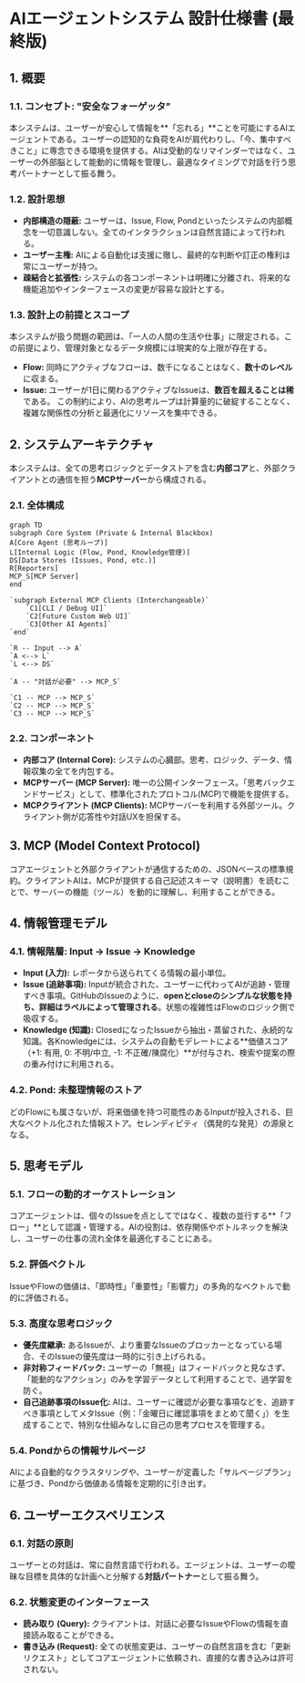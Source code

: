 # **AIエージェントシステム 設計仕様書 (最終版)**

## **1\. 概要**

### **1.1. コンセプト: "安全なフォーゲッタ"**

本システムは、ユーザーが安心して情報を\*\*「忘れる」\*\*ことを可能にするAIエージェントである。ユーザーの認知的な負荷をAIが肩代わりし、「今、集中すべきこと」に専念できる環境を提供する。AIは受動的なリマインダーではなく、ユーザーの外部脳として能動的に情報を管理し、最適なタイミングで対話を行う思考パートナーとして振る舞う。

### **1.2. 設計思想**

- **内部構造の隠蔽:** ユーザーは、Issue, Flow, Pondといったシステムの内部概念を一切意識しない。全てのインタラクションは自然言語によって行われる。
- **ユーザー主権:** AIによる自動化は支援に徹し、最終的な判断や訂正の権利は常にユーザーが持つ。
- **疎結合と拡張性:** システムの各コンポーネントは明確に分離され、将来的な機能追加やインターフェースの変更が容易な設計とする。

### **1.3. 設計上の前提とスコープ**

本システムが扱う問題の範囲は、「一人の人間の生活や仕事」に限定される。この前提により、管理対象となるデータ規模には現実的な上限が存在する。

- **Flow:** 同時にアクティブなフローは、数千になることはなく、**数十のレベル**に収まる。
- **Issue:** ユーザーが1日に関わるアクティブなIssueは、**数百を超えることは稀**である。 この制約により、AIの思考ループは計算量的に破綻することなく、複雑な関係性の分析と最適化にリソースを集中できる。

## **2\. システムアーキテクチャ**

本システムは、全ての思考ロジックとデータストアを含む**内部コア**と、外部クライアントとの通信を担う**MCPサーバー**から構成される。

### **2.1. 全体構成**

`graph TD`  
 `subgraph Core System (Private & Internal Blackbox)`  
 `A[Core Agent (思考ループ)]`  
 `L[Internal Logic (Flow, Pond, Knowledge管理)]`  
 `DS[Data Stores (Issues, Pond, etc.)]`  
 `R[Reporters]`  
 `MCP_S[MCP Server]`  
 `end`

    `subgraph External MCP Clients (Interchangeable)`
        `C1[CLI / Debug UI]`
        `C2[Future Custom Web UI]`
        `C3[Other AI Agents]`
    `end`

    `R -- Input --> A`
    `A <--> L`
    `L <--> DS`

    `A -- "対話が必要" --> MCP_S`

    `C1 -- MCP --> MCP_S`
    `C2 -- MCP --> MCP_S`
    `C3 -- MCP --> MCP_S`

### **2.2. コンポーネント**

- **内部コア (Internal Core):** システムの心臓部。思考、ロジック、データ、情報収集の全てを内包する。
- **MCPサーバー (MCP Server):** 唯一の公開インターフェース。「思考バックエンドサービス」として、標準化されたプロトコル(MCP)で機能を提供する。
- **MCPクライアント (MCP Clients):** MCPサーバーを利用する外部ツール。クライアント側が応答性や対話UXを担保する。

## **3\. MCP (Model Context Protocol)**

コアエージェントと外部クライアントが通信するための、JSONベースの標準規約。クライアントAIは、MCPが提供する自己記述スキーマ（説明書）を読むことで、サーバーの機能（ツール）を動的に理解し、利用することができる。

## **4\. 情報管理モデル**

### **4.1. 情報階層: Input → Issue → Knowledge**

- **Input (入力):** レポータから送られてくる情報の最小単位。
- **Issue (追跡事項):** Inputが統合された、ユーザーに代わってAIが追跡・管理すべき事項。GitHubのIssueのように、**openとcloseのシンプルな状態を持ち、詳細はラベルによって管理される**。状態の複雑性はFlowのロジック側で吸収する。
- **Knowledge (知識):** ClosedになったIssueから抽出・蒸留された、永続的な知識。各Knowledgeには、システムの自動モデレートによる\*\*価値スコア（+1: 有用, 0: 不明/中立, \-1: 不正確/陳腐化）\*\*が付与され、検索や提案の際の重み付けに利用される。

### **4.2. Pond: 未整理情報のストア**

どのFlowにも属さないが、将来価値を持つ可能性のあるInputが投入される、巨大なベクトル化された情報ストア。セレンディピティ（偶発的な発見）の源泉となる。

## **5\. 思考モデル**

### **5.1. フローの動的オーケストレーション**

コアエージェントは、個々のIssueを点としてではなく、複数の並行する\*\*「フロー」\*\*として認識・管理する。AIの役割は、依存関係やボトルネックを解決し、ユーザーの仕事の流れ全体を最適化することにある。

### **5.2. 評価ベクトル**

IssueやFlowの価値は、「即時性」「重要性」「影響力」の多角的なベクトルで動的に評価される。

### **5.3. 高度な思考ロジック**

- **優先度継承:** あるIssueが、より重要なIssueのブロッカーとなっている場合、そのIssueの優先度は一時的に引き上げられる。
- **非対称フィードバック:** ユーザーの「無視」はフィードバックと見なさず、「能動的なアクション」のみを学習データとして利用することで、過学習を防ぐ。
- **自己追跡事項のIssue化:** AIは、ユーザーに確認が必要な事項などを、追跡すべき事項としてメタIssue（例：「金曜日に確認事項をまとめて聞く」）を生成することで、特別な仕組みなしに自己の思考プロセスを管理する。

### **5.4. Pondからの情報サルベージ**

AIによる自動的なクラスタリングや、ユーザーが定義した「サルベージプラン」に基づき、Pondから価値ある情報を定期的に引き出す。

## **6\. ユーザーエクスペリエンス**

### **6.1. 対話の原則**

ユーザーとの対話は、常に自然言語で行われる。エージェントは、ユーザーの曖昧な目標を具体的な計画へと分解する**対話パートナー**として振る舞う。

### **6.2. 状態変更のインターフェース**

- **読み取り (Query):** クライアントは、対話に必要なIssueやFlowの情報を直接読み取ることができる。
- **書き込み (Request):** 全ての状態変更は、ユーザーの自然言語を含む「更新リクエスト」としてコアエージェントに依頼され、直接的な書き込みは許可されない。
